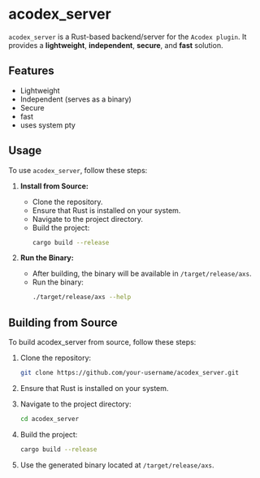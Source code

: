 # acodex_server

`acodex_server` is a Rust-based backend/server for the `Acodex plugin`. It provides a **lightweight**, **independent**, **secure**, and **fast** solution.

## Features

- Lightweight
- Independent (serves as a binary)
- Secure
- fast
- uses system pty

## Usage

To use `acodex_server`, follow these steps:

1. **Install from Source:**
   - Clone the repository.
   - Ensure that Rust is installed on your system.
   - Navigate to the project directory.
   - Build the project:
     ```bash
     cargo build --release
     ```

2. **Run the Binary:**
   - After building, the binary will be available in `/target/release/axs`.
   - Run the binary:
     ```bash
     ./target/release/axs --help
     ```

## Building from Source

To build acodex_server from source, follow these steps:

1. Clone the repository:
   ```bash
   git clone https://github.com/your-username/acodex_server.git
   ```

2. Ensure that Rust is installed on your system.

3. Navigate to the project directory:
   ```bash
   cd acodex_server
   ```

4. Build the project:
   ```bash
   cargo build --release
   ```

5. Use the generated binary located at `/target/release/axs`.
